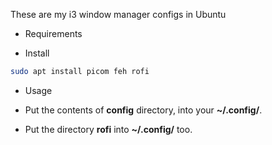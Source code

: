 These are my i3 window manager configs in Ubuntu

* Requirements

- Install

```bash
sudo apt install picom feh rofi
```

* Usage

- Put the contents of **config** directory, into your **~/.config/**.

- Put the directory **rofi** into **~/.config/** too.

